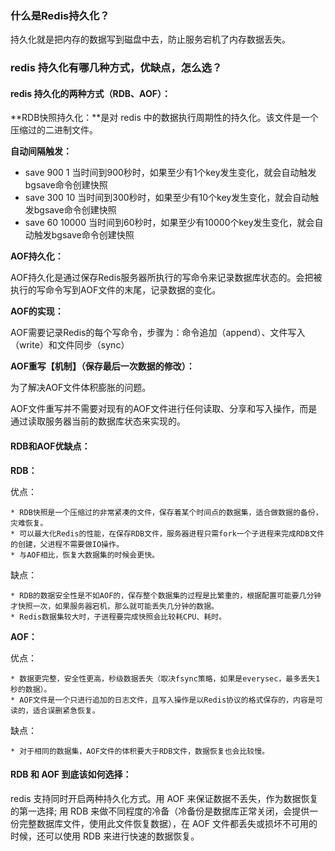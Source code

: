 ### 什么是Redis持久化？

持久化就是把内存的数据写到磁盘中去，防止服务宕机了内存数据丢失。

### redis 持久化有哪几种方式，优缺点，怎么选？

#### redis 持久化的两种方式（RDB、AOF）：

**RDB快照持久化：**是对 redis 中的数据执行周期性的持久化。该文件是一个压缩过的二进制文件。

**自动间隔触发：**

* save 900 1  当时间到900秒时，如果至少有1个key发生变化，就会自动触发bgsave命令创建快照
* save 300 10  当时间到300秒时，如果至少有10个key发生变化，就会自动触发bgsave命令创建快照 
* save 60 10000    当时间到60秒时，如果至少有10000个key发生变化，就会自动触发bgsave命令创建快照

**AOF持久化：**

AOF持久化是通过保存Redis服务器所执行的写命令来记录数据库状态的。会把被执行的写命令写到AOF文件的末尾，记录数据的变化。

**AOF的实现：**

AOF需要记录Redis的每个写命令，步骤为：命令追加（append）、文件写入（write）和文件同步（sync）

**AOF重写【机制】（保存最后一次数据的修改）：**

为了解决AOF文件体积膨胀的问题。

AOF文件重写并不需要对现有的AOF文件进行任何读取、分享和写入操作，而是通过读取服务器当前的数据库状态来实现的。

#### RDB和AOF优缺点：

**RDB：**

优点：

    * RDB快照是一个压缩过的非常紧凑的文件，保存着某个时间点的数据集，适合做数据的备份，灾难恢复。
    * 可以最大化Redis的性能，在保存RDB文件，服务器进程只需fork一个子进程来完成RDB文件的创建，父进程不需要做IO操作。
    * 与AOF相比，恢复大数据集的时候会更快。

缺点：

    * RDB的数据安全性是不如AOF的，保存整个数据集的过程是比繁重的，根据配置可能要几分钟才快照一次，如果服务器宕机，那么就可能丢失几分钟的数据。
    * Redis数据集较大时，子进程要完成快照会比较耗CPU、耗时。

**AOF：**

优点：

    * 数据更完整，安全性更高，秒级数据丢失（取决fsync策略，如果是everysec，最多丢失1秒的数据）。
    * AOF文件是一个只进行追加的日志文件，且写入操作是以Redis协议的格式保存的，内容是可读的，适合误删紧急恢复。

缺点：

    * 对于相同的数据集，AOF文件的体积要大于RDB文件，数据恢复也会比较慢。
#### RDB 和 AOF 到底该如何选择：

redis 支持同时开启两种持久化方式。用 AOF 来保证数据不丢失，作为数据恢复的第一选择; 用 RDB 来做不同程度的冷备（冷备份是数据库正常关闭，会提供一份完整数据库文件，使用此文件恢复数据），在 AOF 文件都丢失或损坏不可用的时候，还可以使用 RDB 来进行快速的数据恢复。



